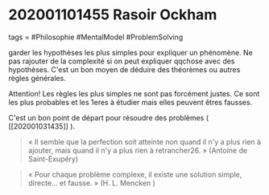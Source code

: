 # 202001101455 Rasoir Ockham
tags = #Philosophie #MentalModel #ProblemSolving


garder les hypothèses les plus simples pour expliquer un phénomène.
Ne pas rajouter de la complexité si on peut expliquer qqchose avec des hypothèses.
C'est un bon moyen de  déduire des théorèmes ou autres règles générales.

Attention! Les règles les plus simples ne sont pas forcément justes.
Ce sont les plus probables et les 1eres à étudier mais elles peuvent êtres fausses.

C'est un bon point de départ pour résoudre des problèmes ( [[202001031435]] ).

>« Il semble que la perfection soit atteinte non quand il n'y a plus rien à ajouter, mais quand il n'y a plus rien à retrancher26. » (Antoine de Saint-Exupéry)

>« Pour chaque problème complexe, il existe une solution simple, directe… et fausse. » (H. L. Mencken )